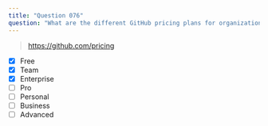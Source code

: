 ```yaml
---
title: "Question 076"
question: "What are the different GitHub pricing plans for organization accounts? (Select three.)"
---
```



> https://github.com/pricing
- [x] Free
- [x] Team
- [x] Enterprise
- [ ] Pro
- [ ] Personal
- [ ] Business
- [ ] Advanced
